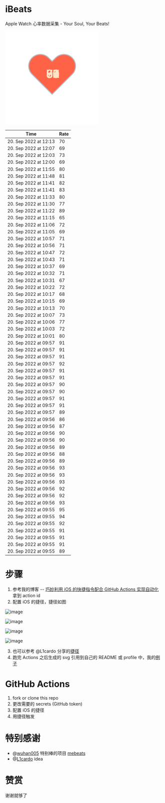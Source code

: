 # iBeats
Apple Watch 心率数据采集 - Your Soul, Your Beats!

![](./files/heart.svg)

<!--START_SECTION:my_heart_rate-->
| Time | Rate | 
 | ---- | ---- | 
| 20. Sep 2022 at 12:13 | 70 |
| 20. Sep 2022 at 12:07 | 69 |
| 20. Sep 2022 at 12:03 | 73 |
| 20. Sep 2022 at 12:00 | 69 |
| 20. Sep 2022 at 11:55 | 80 |
| 20. Sep 2022 at 11:48 | 81 |
| 20. Sep 2022 at 11:41 | 82 |
| 20. Sep 2022 at 11:41 | 83 |
| 20. Sep 2022 at 11:33 | 80 |
| 20. Sep 2022 at 11:30 | 77 |
| 20. Sep 2022 at 11:22 | 89 |
| 20. Sep 2022 at 11:15 | 65 |
| 20. Sep 2022 at 11:06 | 72 |
| 20. Sep 2022 at 11:05 | 69 |
| 20. Sep 2022 at 10:57 | 71 |
| 20. Sep 2022 at 10:56 | 71 |
| 20. Sep 2022 at 10:47 | 72 |
| 20. Sep 2022 at 10:43 | 71 |
| 20. Sep 2022 at 10:37 | 69 |
| 20. Sep 2022 at 10:32 | 71 |
| 20. Sep 2022 at 10:31 | 67 |
| 20. Sep 2022 at 10:22 | 72 |
| 20. Sep 2022 at 10:17 | 68 |
| 20. Sep 2022 at 10:15 | 69 |
| 20. Sep 2022 at 10:13 | 70 |
| 20. Sep 2022 at 10:07 | 73 |
| 20. Sep 2022 at 10:06 | 77 |
| 20. Sep 2022 at 10:03 | 72 |
| 20. Sep 2022 at 10:01 | 80 |
| 20. Sep 2022 at 09:57 | 91 |
| 20. Sep 2022 at 09:57 | 91 |
| 20. Sep 2022 at 09:57 | 91 |
| 20. Sep 2022 at 09:57 | 92 |
| 20. Sep 2022 at 09:57 | 91 |
| 20. Sep 2022 at 09:57 | 91 |
| 20. Sep 2022 at 09:57 | 90 |
| 20. Sep 2022 at 09:57 | 90 |
| 20. Sep 2022 at 09:57 | 91 |
| 20. Sep 2022 at 09:57 | 91 |
| 20. Sep 2022 at 09:57 | 89 |
| 20. Sep 2022 at 09:56 | 86 |
| 20. Sep 2022 at 09:56 | 87 |
| 20. Sep 2022 at 09:56 | 90 |
| 20. Sep 2022 at 09:56 | 90 |
| 20. Sep 2022 at 09:56 | 89 |
| 20. Sep 2022 at 09:56 | 88 |
| 20. Sep 2022 at 09:56 | 89 |
| 20. Sep 2022 at 09:56 | 93 |
| 20. Sep 2022 at 09:56 | 93 |
| 20. Sep 2022 at 09:56 | 93 |
| 20. Sep 2022 at 09:56 | 92 |
| 20. Sep 2022 at 09:56 | 92 |
| 20. Sep 2022 at 09:56 | 93 |
| 20. Sep 2022 at 09:55 | 95 |
| 20. Sep 2022 at 09:55 | 94 |
| 20. Sep 2022 at 09:55 | 92 |
| 20. Sep 2022 at 09:55 | 91 |
| 20. Sep 2022 at 09:55 | 91 |
| 20. Sep 2022 at 09:55 | 91 |
| 20. Sep 2022 at 09:55 | 89 |

<!--END_SECTION:my_heart_rate-->

# 步骤
1. 参考我的博客 -- [巧妙利用 iOS 的快捷指令配合 GitHub Actions 实现自动化](https://github.com/yihong0618/gitblog/issues/198) 拿到 action id
2. 配置 iOS 的捷径，捷径如图

![image](https://user-images.githubusercontent.com/15976103/122154218-0db0b480-ce97-11eb-93bb-5aec07c558dc.png)

![image](https://user-images.githubusercontent.com/15976103/122154236-186b4980-ce97-11eb-8e4b-70551a0391ae.png)

![image](https://user-images.githubusercontent.com/15976103/122154268-2d47dd00-ce97-11eb-902e-3acf292265a9.png)

![image](https://user-images.githubusercontent.com/15976103/122174055-fa144680-ceb4-11eb-9be2-3eb83cd516f7.png)

3. 也可以参考 @L1cardo 分享的[捷径](https://www.icloud.com/shortcuts/6ab6047b459c41ad822ad6b94b1c03d4)
4. 跑完 Actions 之后生成的 svg 引用到自己的 README 或 profile 中，我的[例子](https://github.com/yihong0618) 

# GitHub Actions

1. fork or clone this repo
2. 更改需要的 secrets (GitHub token)
3. 配置 iOS 的捷径
4. 用捷径触发

# 特别感谢
- @[wuhan005](https://github.com/wuhan005) 特别棒的项目 [mebeats](https://github.com/wuhan005/mebeats)
- @[L1cardo](https://github.com/L1cardo) idea

# 赞赏
谢谢就够了
